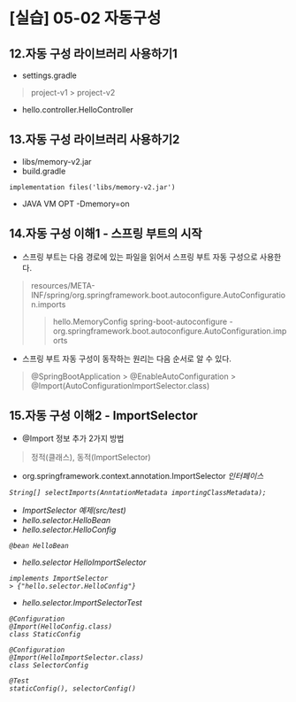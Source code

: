 # [실습] 05-02 자동구성
## 12.자동 구성 라이브러리 사용하기1
- settings.gradle
> project-v1 > project-v2
- hello.controller.HelloController

## 13.자동 구성 라이브러리 사용하기2
- libs/memory-v2.jar
- build.gradle
```
implementation files('libs/memory-v2.jar')
```
- JAVA VM OPT -Dmemory=on

## 14.자동 구성 이해1 - 스프링 부트의 시작
- 스프링 부트는 다음 경로에 있는 파일을 읽어서 스프링 부트 자동 구성으로 사용한다.
> resources/META-INF/spring/org.springframework.boot.autoconfigure.AutoConfiguration.imports
>> hello.MemoryConfig
> spring-boot-autoconfigure - org.springframework.boot.autoconfigure.AutoConfiguration.imports
- 스프링 부트 자동 구성이 동작하는 원리는 다음 순서로 알 수 있다.
> @SpringBootApplication > @EnableAutoConfiguration > @Import(AutoConfigurationImportSelector.class)


## 15.자동 구성 이해2 - ImportSelector
- @Import 정보 추가 2가지 방법
> 정적(클래스), 동적(ImportSelector)
- org.springframework.context.annotation.ImportSelector<I> 인터페이스
```
String[] selectImports(AnntationMetadata importingClassMetadata);
```

- ImportSelector 예제(src/test)
- hello.selector.HelloBean
- hello.selector.HelloConfig
```
@bean HelloBean
```
- hello.selector HelloImportSelector
```
implements ImportSelector
> {"hello.selector.HelloConfig"}
```
- hello.selector.ImportSelectorTest
```
@Configuration
@Import(HelloConfig.class)
class StaticConfig

@Configuration
@Import(HelloImportSelector.class)
class SelectorConfig

@Test
staticConfig(), selectorConfig()
```
